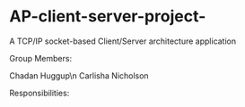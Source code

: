# AP-client-server-project-
A TCP/IP socket-based Client/Server architecture application 

Group Members:

Chadan Huggup\n
Carlisha Nicholson 



Responsibilities:
